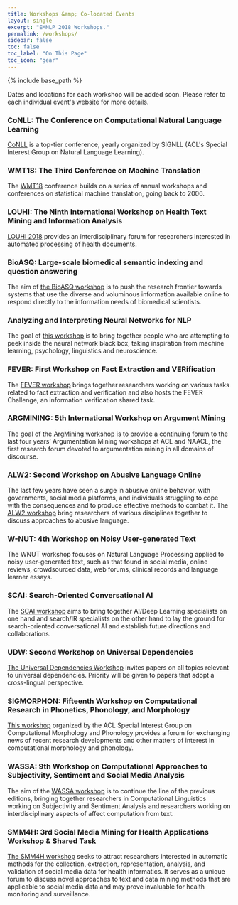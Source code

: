 ```yaml
---
title: Workshops &amp; Co-located Events
layout: single
excerpt: "EMNLP 2018 Workshops."
permalink: /workshops/
sidebar: false
toc: false
toc_label: "On This Page"
toc_icon: "gear"
---
```

{% include base_path %}

Dates and locations for each workshop will be added soon. Please refer to each individual event's website for more details.

### CoNLL: The Conference on Computational Natural Language Learning
[CoNLL](http://www.conll.org) is a top-tier conference, yearly organized by SIGNLL (ACL's Special Interest Group on Natural Language Learning).  

### WMT18: The Third Conference on Machine Translation
The [WMT18](http://www.statmt.org/wmt18/) conference builds on a series of annual workshops and conferences on statistical machine translation, going back to 2006.

### LOUHI: The Ninth International Workshop on Health Text Mining and Information Analysis
[LOUHI 2018](https://louhi2018.fbk.eu) provides an interdisciplinary forum for researchers interested in automated processing of health documents.

### BioASQ: Large-scale biomedical semantic indexing and question answering
The aim of [the BioASQ workshop](http://bioasq.org/workshop) is to push the research frontier towards systems that use the diverse and voluminous information available online to respond directly to the information needs of biomedical scientists.

### Analyzing and Interpreting Neural Networks for NLP
The goal of [this workshop](https://blackboxnlp.github.io) is to bring together people who are attempting to peek inside the neural network black box, taking inspiration from machine learning, psychology, linguistics and neuroscience. 

### FEVER: First Workshop on Fact Extraction and VERification
The [FEVER workshop](https://sheffieldnlp.github.io/fever/) brings together researchers working on various tasks related to fact extraction and verification and also hosts the FEVER Challenge, an information verification shared task.

### ARGMINING: 5th International Workshop on Argument Mining
The goal of the [ArgMining workshop](https://www.research.ibm.com/haifa/Workshops/argmining17/) is to provide a continuing forum to the last four years’ Argumentation Mining workshops at ACL and NAACL, the first research forum devoted to argumentation mining in all domains of discourse.

### ALW2: Second Workshop on Abusive Language Online
The last few years have seen a surge in abusive online behavior, with governments, social media platforms, and individuals struggling to cope with the consequences and to produce effective methods to combat it. The [ALW2 workshop](https://sites.google.com/view/alw2018) bring researchers of various disciplines together to discuss approaches to abusive language. 

### W-NUT: 4th Workshop on Noisy User-generated Text
The WNUT workshop focuses on Natural Language Processing applied to noisy user-generated text, such as that found in social media, online reviews, crowdsourced data, web forums, clinical records and language learner essays. 

### SCAI: Search-Oriented Conversational AI
The [SCAI workshop](http://scai.info) aims to bring together AI/Deep Learning specialists on one hand and search/IR specialists on the other hand to lay the ground for search-oriented conversational AI and establish future directions and collaborations.

### UDW: Second Workshop on Universal Dependencies
[The Universal Dependencies Workshop](http://universaldependencies.org/udw18/) invites papers on all topics relevant to universal dependencies. Priority will be given to papers that adopt a cross-lingual perspective.

### SIGMORPHON: Fifteenth Workshop on Computational Research in Phonetics, Phonology, and Morphology
[This workshop](https://sigmorphon.github.io) organized by the ACL Special Interest Group on Computational Morphology and Phonology provides a forum for exchanging news of recent research developments and other matters of interest in computational morphology and phonology.

### WASSA: 9th Workshop on Computational Approaches to Subjectivity, Sentiment and Social Media Analysis
The aim of the [WASSA workshop](https://wt-public.emm4u.eu/wassa2018/) is to continue the line of the previous editions, bringing together researchers in Computational Linguistics working on Subjectivity and Sentiment Analysis and researchers working on interdisciplinary aspects of affect computation from text.

### SMM4H: 3rd Social Media Mining for Health Applications Workshop & Shared Task
[The SMM4H workshop](https://healthlanguageprocessing.org/smm4h/) seeks to attract researchers interested in automatic methods for the collection, extraction, representation, analysis, and validation of social media data for health informatics. It serves as a unique forum to discuss novel approaches to text and data mining methods that are applicable to social media data and may prove invaluable for health monitoring and surveillance.
